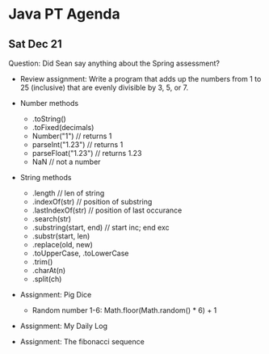 # Java PT Agenda

## Sat Dec 21

Question: Did Sean say anything about the Spring assessment?

- Review assignment: Write a program that adds up the numbers from 1 to 25 (inclusive) that are evenly divisible by 3, 5, or 7.
- Number methods
  - .toString()
  - .toFixed(decimals)
  - Number("1") // returns 1
  - parseInt("1.23") // returns 1
  - parseFloat("1.23") // returns 1.23
  - NaN // not a number
- String methods
  - .length // len of string
  - .indexOf(str) // position of substring
  - .lastIndexOf(str) // position of last occurance
  - .search(str) 
  - .substring(start, end) // start inc; end exc
  - .substr(start, len)
  - .replace(old, new)
  - .toUpperCase, .toLowerCase
  - .trim()
  - .charAt(n)
  - .split(ch)

- Assignment: Pig Dice
  - Random number 1-6: Math.floor(Math.random() * 6) + 1

- Assignment: My Daily Log

- Assignment: The fibonacci sequence
